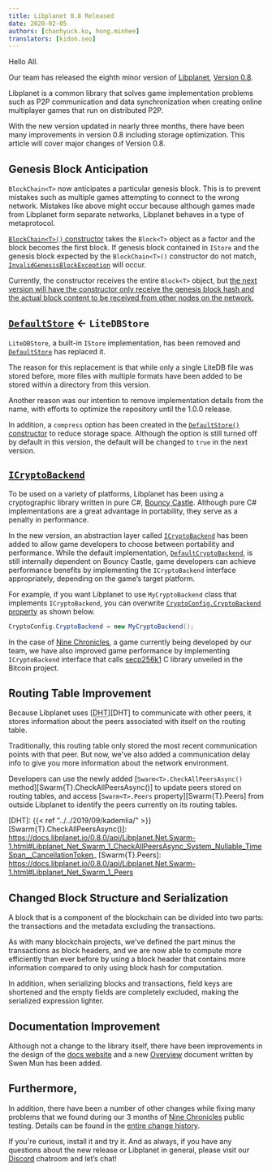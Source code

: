 ```yaml
---
title: Libplanet 0.8 Released
date: 2020-02-05
authors: [chanhyuck.ko, hong.minhee]
translators: [kidon.seo]
---
```


Hello All.

Our team has released the eighth minor version of [Libplanet], [Version 0.8][0.8.0].

Libplanet is a common library that solves game implementation problems such as P2P communication and data synchronization when creating online multiplayer games that run on distributed P2P.

With the new version updated in nearly three months, there have been many improvements in version 0.8 including storage optimization. This article will cover major changes of Version 0.8.

[Libplanet]: https://libplanet.io/
[0.8.0]: https://github.com/planetarium/libplanet/releases/tag/0.8.0


Genesis Block Anticipation 
--------------------------

`BlockChain<T>` now anticipates a particular genesis block. This is to prevent mistakes such as multiple games attempting to connect to the wrong network. Mistakes like above might occur because although games made from Libplanet form separate networks, Libplanet behaves in a type of metaprotocol.

[`BlockChain<T>()` constructor][BlockChain{T}()] takes the `Block<T>` object as a factor and the block becomes the first block. If genesis block contained in `IStore` and the genesis block expected by the `BlockChain<T>()` constructor do not match, [`InvalidGenesisBlockException`][InvalidGenesisBlockException] will occur.

Currently, the constructor receives the entire `Block<T>` object, but [the next version will have the constructor only receive the genesis block hash and the actual block content to be received from other nodes on the network.][#769]

[BlockChain{T}()]: https://docs.libplanet.io/0.8.0/api/Libplanet.Blockchain.BlockChain-1.html#Libplanet_Blockchain_BlockChain_1__ctor_Libplanet_Blockchain_Policies_IBlockPolicy__0__Libplanet_Store_IStore_Libplanet_Blocks_Block__0__
[InvalidGenesisBlockException]: https://docs.libplanet.io/0.8.0/api/Libplanet.Blocks.InvalidGenesisBlockException.html
[#769]: https://github.com/planetarium/libplanet/pull/769


[`DefaultStore`][DefaultStore] ← `LiteDBStore`
----------------------------------------------

`LiteDBStore`, a built-in `IStore` implementation, has been removed and [`DefaultStore`][DefaultStore] has replaced it.

The reason for this replacement is that while only a single LiteDB file was stored before, more files with multiple formats have been added to be stored within a directory from this version.

Another reason was our intention to remove implementation details from the name, with efforts to optimize the repository until the 1.0.0 release.

In addition, a `compress` option has been created in the [`DefaultStore()` constructor][DefaultStore()] to reduce storage space. Although the option is still turned off by default in this version, the default will be changed to `true` in the next version.

[DefaultStore]: https://docs.libplanet.io/master/api/Libplanet.Store.DefaultStore.html
[DefaultStore()]: https://docs.libplanet.io/master/api/Libplanet.Store.DefaultStore.html#Libplanet_Store_DefaultStore__ctor_System_String_System_Boolean_System_Boolean_System_Int32_System_Int32_System_Int32_System_Int32_System_Boolean_System_Boolean_


[`ICryptoBackend`][ICryptoBackend]
----------------------------------

To be used on a variety of platforms, Libplanet has been using a cryptographic library written in pure C#, [Bouncy Castle]. Although pure C# implementations are a great advantage in portability, they serve as a penalty in performance.

In the new version, an abstraction layer called [`ICryptoBackend`][ICryptoBackend] has been added to allow game developers to choose between portability and performance. While the default implementation, [`DefaultCryptoBackend`][DefaultCryptoBackend], is still internally dependent on Bouncy Castle, game developers can achieve performance benefits by implementing the `ICryptoBackend` interface appropriately, depending on the game’s target platform.

For example, if you want Libplanet to use `MyCryptoBackend` class that implements `ICryptoBackend`, you can overwrite [`CryptoConfig.CryptoBackend` property][CryptoConfig.CryptoBackend] as shown below.

~~~~ csharp
CryptoConfig.CryptoBackend = new MyCryptoBackend();
~~~~

In the case of [Nine Chronicles], a game currently being developed by our team, we have also improved game performance by implementing `ICryptoBackend`  interface that calls [secp256k1] C library unveiled in the Bitcoin project.

[Bouncy Castle]: http://www.bouncycastle.org/csharp/
[ICryptoBackend]: https://docs.libplanet.io/0.8.0/api/Libplanet.Crypto.ICryptoBackend.html
[DefaultCryptoBackend]: https://docs.libplanet.io/0.8.0/api/Libplanet.Crypto.DefaultCryptoBackend.html
[CryptoConfig.CryptoBackend]: https://docs.libplanet.io/0.8.0/api/Libplanet.Crypto.CryptoConfig.html#Libplanet_Crypto_CryptoConfig_CryptoBackend
[secp256k1]: https://github.com/bitcoin-core/secp256k1


Routing Table Improvement
-------------------------

Because Libplanet uses [<abbr title="distributed hash table">DHT</abbr>][DHT] to communicate with other peers, it stores information about the peers associated with itself on the routing table.

Traditionally, this routing table only stored the most recent communication points with that peer. But now, we've also added a communication delay info to give you more information about the network environment.

Developers can use the newly added [`Swarm<T>.CheckAllPeersAsync()` method][Swarm{T}.CheckAllPeersAsync()] to update peers stored on routing tables, and access [`Swarm<T>.Peers` property][Swarm{T}.Peers] from outside Libplanet to identify the peers currently on its routing tables.

[DHT]: {{< ref "../../2019/09/kademlia/" >}}
[Swarm{T}.CheckAllPeersAsync()]: https://docs.libplanet.io/0.8.0/api/Libplanet.Net.Swarm-1.html#Libplanet_Net_Swarm_1_CheckAllPeersAsync_System_Nullable_TimeSpan__CancellationToken_
[Swarm{T}.Peers]: https://docs.libplanet.io/0.8.0/api/Libplanet.Net.Swarm-1.html#Libplanet_Net_Swarm_1_Peers


Changed Block Structure and Serialization 
-----------------------------------------

A block that is a component of the blockchain can be divided into two parts: the transactions and the metadata excluding the transactions. 

As with many blockchain projects, we've defined the part minus the transactions as block headers, and we are now able to compute more efficiently than ever before by using a block header that contains more information compared to only using block hash for computation.

In addition, when serializing blocks and transactions, field keys are shortened and the empty fields are completely excluded, making the serialized expression lighter.

Documentation Improvement
--------------------

Although not a change to the library itself, there have been improvements in the design of the [docs website][docs] and a new [Overview][overview] document written by Swen Mun has been added.

[docs]: https://docs.libplanet.io/0.8.0/
[overview]: https://docs.libplanet.io/0.8.0/articles/overview.html


Furthermore,
------------

In addition, there have been a number of other changes while fixing many problems that we found during our 3 months of [Nine Chronicles] public testing. Details can be found in the [entire change history][0.8.0].

If you're curious, install it and try it. And as always, if you have any questions about the new release or Libplanet in general, please visit our [Discord] chatroom and let’s chat!

[Nine Chronicles]: https://nine-chronicles.com/
[Discord]: https://discord.gg/planetarium

